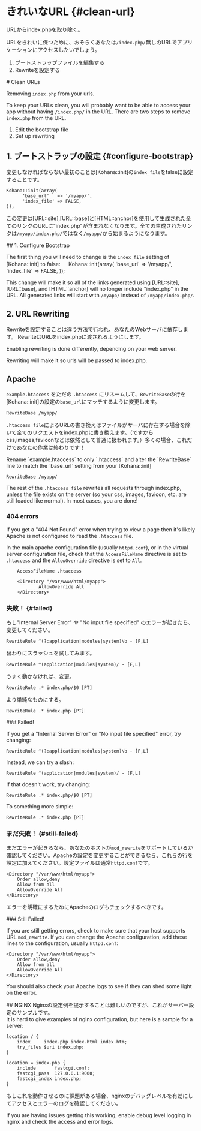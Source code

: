 # きれいなURL {#clean-url}
URLからindex.phpを取り除く。

URLをきれいに保つために、おそらくあなたは`/index.php/`無しのURLでアプリケーションにアクセスしたいでしょう。

1. ブートストラップファイルを編集する
2. Rewriteを設定する
<div class="original-doc">
# Clean URLs

Removing `index.php` from your urls.

To keep your URLs clean, you will probably want to be able to access your app without having `/index.php/` in the URL. There are two steps to remove `index.php` from the URL.

1. Edit the bootstrap file
2. Set up rewriting
</div>

## 1. ブートストラップの設定 {#configure-bootstrap}

変更しなければならない最初のことは[Kohana::init]の`index_file`をfalseに設定することです。

	Kohana::init(array(
	      'base_url'   => '/myapp/',
	      'index_file' => FALSE,
	));

この変更は[URL::site],[URL::base]と[HTML::anchor]を使用して生成された全てのリンクのURLに"index.php"が含まれなくなります。全ての生成されたリンクは`/myapp/index.php/`ではなく`/myapp/`から始まるようになります。

<div class="original-doc">
## 1. Configure Bootstrap

The first thing you will need to change is the `index_file` setting of [Kohana::init] to false:
　
    Kohana::init(array(
        'base_url'   => '/myapp/',
        'index_file' => FALSE,
    ));

This change will make it so all of the links generated using [URL::site], [URL::base], and [HTML::anchor] will no longer include "index.php" in the URL. All generated links will start with `/myapp/` instead of `/myapp/index.php/`.
</div>

## 2. URL Rewriting
Rewriteを設定することは違う方法で行われ、あなたのWebサーバに依存します。
RewriteはURLをindex.phpに渡されるようにします。
<div class="original-doc">
Enabling rewriting is done differently, depending on your web server.

Rewriting will make it so urls will be passed to index.php.
</div>

## Apache
`example.htaccess` をただの `.htaccess` にリネームして、`RewriteBase`の行を[Kohana::init]の設定の`base_url`にマッチするように変更します。

    RewriteBase /myapp/

`.htaccess file`によるURLの書き換えはファイルがサーバに存在する場合を除いて全てのリクエストをindex.phpに書き換えます。（ですからcss,images,faviconなどは依然として普通に扱われます。）多くの場合、これだけであなたの作業は終わりです！

<div class="original-doc">
Rename `example.htaccess` to only `.htaccess` and alter the `RewriteBase` line to match the `base_url` setting from your [Kohana::init]

    RewriteBase /myapp/

The rest of the `.htaccess file` rewrites all requests through index.php, unless the file exists on the server (so your css, images, favicon, etc. are still loaded like normal).  In most cases, you are done!
</div>

### 404 errors

If you get a "404 Not Found" error when trying to view a page then it's likely Apache is not configured to read the `.htaccess` file.

In the main apache configuration file (usually `httpd.conf`), or in the virtual server configuration file, check that the `AccessFileName` directive is set to `.htaccess` and the `AllowOverride` directive is set to `All`.

		AccessFileName .htaccess

		<Directory "/var/www/html/myapp">
				AllowOverride All
		</Directory>


### 失敗！ {#failed}
もし"Internal Server Error" や "No input file specified" のエラーが起きたら、変更してください。

    RewriteRule ^(?:application|modules|system)\b - [F,L]

替わりにスラッシュを試してみます。

    RewriteRule ^(application|modules|system)/ - [F,L]

うまく動かなければ、変更。

    RewriteRule .* index.php/$0 [PT]

より単純なものにする。

    RewriteRule .* index.php [PT]


<div class="original-doc">
### Failed!

If you get a "Internal Server Error" or "No input file specified" error, try changing:

    RewriteRule ^(?:application|modules|system)\b - [F,L]

Instead, we can try a slash:

    RewriteRule ^(application|modules|system)/ - [F,L]

If that doesn't work, try changing:

    RewriteRule .* index.php/$0 [PT]

To something more simple:

    RewriteRule .* index.php [PT]
</div>

### まだ失敗！ {#still-failed}
まだエラーが起きるなら、あなたのホストが`mod_rewrite`をサポートしているか確認してください。Apacheの設定を変更することができるなら、これらの行を設定に加えてください。設定ファイルは通常`httpd.conf`です。

    <Directory "/var/www/html/myapp">
        Order allow,deny
        Allow from all
        AllowOverride All
    </Directory>

エラーを明確にするためにApacheのログもチェックするべきです。

<div class="original-doc">
### Still Failed!

If you are still getting errors, check to make sure that your host supports URL `mod_rewrite`. If you can change the Apache configuration, add these lines to the	 configuration, usually `httpd.conf`:

    <Directory "/var/www/html/myapp">
        Order allow,deny
        Allow from all
        AllowOverride All
    </Directory>

You should also check your Apache logs to see if they can shed some light on the error.
</div>
## NGINX
Nginxの設定例を提示することは難しいのですが、これがサーバー設定のサンプルです。
<div class="original-doc">
It is hard to give examples of nginx configuration, but here is a sample for a server:
</div>

    location / {
        index     index.php index.html index.htm;
        try_files $uri index.php;
    }

    location = index.php {
        include       fastcgi.conf;
        fastcgi_pass  127.0.0.1:9000;
        fastcgi_index index.php;
    }

もしこれを動作させるのに課題がある場合、nginxのデバッグレベルを有効にしてアクセスとエラーのログを確認してください。
<div class="original-doc">
If you are having issues getting this working, enable debug level logging in nginx and check the access and error logs.
</div>